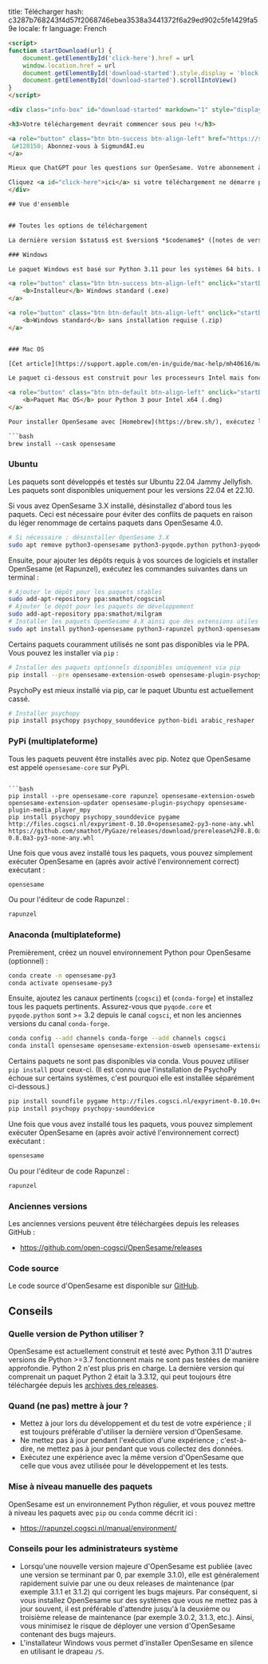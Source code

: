 title: Télécharger
hash: c3287b768243f4d57f2068746ebea3538a3441372f6a29ed902c5fe1429fa59e
locale: fr
language: French

```html
<script>
function startDownload(url) {
	document.getElementById('click-here').href = url
	window.location.href = url
	document.getElementById('download-started').style.display = 'block'
	document.getElementById('download-started').scrollIntoView()
}
</script>

<div class="info-box" id="download-started" markdown="1" style="display:none;">

<h3>Votre téléchargement devrait commencer sous peu !</h3>

<a role="button" class="btn btn-success btn-align-left" href="https://sigmundai.eu">
 &#128150; Abonnez-vous à SigmundAI.eu
</a>

Mieux que ChatGPT pour les questions sur OpenSesame. Votre abonnement à 9 €/mois soutient OpenSesame.

Cliquez <a id="click-here">ici</a> si votre téléchargement ne démarre pas.
</div>

## Vue d'ensemble


## Toutes les options de téléchargement

La dernière version $status$ est $version$ *$codename$* ([notes de version](http://osdoc.cogsci.nl/$branch$/notes/$notes$)).

### Windows

Le paquet Windows est basé sur Python 3.11 pour les systèmes 64 bits. Les paquets d'installation et `.zip` sont identiques, sauf pour l'installation. La plupart des gens téléchargent le paquet d'installation (bouton vert).

<a role="button" class="btn btn-success btn-align-left" onclick="startDownload('$url-windows-exe-py3$')">
	<b>Installeur</b> Windows standard (.exe)
</a>

<a role="button" class="btn btn-default btn-align-left" onclick="startDownload('$url-windows-zip-py3$')">
	<b>Windows standard</b> sans installation requise (.zip)
</a>


### Mac OS

[Cet article](https://support.apple.com/en-in/guide/mac-help/mh40616/mac) sur le site de support Mac OS explique comment contourner les paramètres de sécurité de Mac OS qui, par défaut, empêcheront le lancement d'OpenSesame. La première fois que vous lancez OpenSesame, il faut beaucoup de temps avant que l'application démarre ; les lancements suivants sont beaucoup plus rapides.

Le paquet ci-dessous est construit pour les processeurs Intel mais fonctionne également sur les processeurs ARM (M1).

<a role="button" class="btn btn-default btn-align-left" onclick="startDownload('$url-osx-dmg-x64-py3$')">
	<b>Paquet Mac OS</b> pour Python 3 pour Intel x64 (.dmg)
</a>

Pour installer OpenSesame avec [Homebrew](https://brew.sh/), exécutez la commande suivante dans un terminal :

```bash
brew install --cask opensesame
```

### Ubuntu

Les paquets sont développés et testés sur Ubuntu 22.04 Jammy Jellyfish. Les paquets sont disponibles uniquement pour les versions 22.04 et 22.10.

Si vous avez OpenSesame 3.X installé, désinstallez d'abord tous les paquets. Ceci est nécessaire pour éviter des conflits de paquets en raison du léger renommage de certains paquets dans OpenSesame 4.0.

```bash
# Si nécessaire : désinstaller OpenSesame 3.X
sudo apt remove python3-opensesame python3-pyqode.python python3-pyqode.core python3-rapunzel python3-opensesame-extension* python3-opensesame-plugin*
```

Ensuite, pour ajouter les dépôts requis à vos sources de logiciels et installer OpenSesame (et Rapunzel), exécutez les commandes suivantes dans un terminal :

```bash
# Ajouter le dépôt pour les paquets stables
sudo add-apt-repository ppa:smathot/cogscinl
# Ajouter le dépôt pour les paquets de développement
sudo add-apt-repository ppa:smathot/milgram
# Installer les paquets OpenSesame 4.X ainsi que des extensions utiles
sudo apt install python3-opensesame python3-rapunzel python3-opensesame-extension-updater python3-pygaze python3-pygame python3-opensesame-extension-language-server
```

Certains paquets couramment utilisés ne sont pas disponibles via le PPA. Vous pouvez les installer via `pip` :

```bash
# Installer des paquets optionnels disponibles uniquement via pip
pip install --pre opensesame-extension-osweb opensesame-plugin-psychopy opensesame-plugin-media_player_mpy http://files.cogsci.nl/expyriment-0.10.0+opensesame2-py3-none-any.whl
```

PsychoPy est mieux installé via pip, car le paquet Ubuntu est actuellement cassé.

```bash
# Installer psychopy
pip install psychopy psychopy_sounddevice python-bidi arabic_reshaper
```

### PyPi (multiplateforme)

Tous les paquets peuvent être installés avec pip. Notez que OpenSesame est appelé `opensesame-core` sur PyPi.
```

```bash
pip install --pre opensesame-core rapunzel opensesame-extension-osweb opensesame-extension-updater opensesame-plugin-psychopy opensesame-plugin-media_player_mpy
pip install psychopy psychopy_sounddevice pygame http://files.cogsci.nl/expyriment-0.10.0+opensesame2-py3-none-any.whl https://github.com/smathot/PyGaze/releases/download/prerelease%2F0.8.0a3/python_pygaze-0.8.0a3-py3-none-any.whl
```

Une fois que vous avez installé tous les paquets, vous pouvez simplement exécuter OpenSesame en (après avoir activé l'environnement correct) exécutant :

```bash
opensesame
```

Ou pour l'éditeur de code Rapunzel :

```bash
rapunzel
```


### Anaconda (multiplateforme)

Premièrement, créez un nouvel environnement Python pour OpenSesame (optionnel) :

```bash
conda create -n opensesame-py3
conda activate opensesame-py3
```

Ensuite, ajoutez les canaux pertinents (`cogsci`) et (`conda-forge`) et installez tous les paquets pertinents. Assurez-vous que `pyqode.core` et `pyqode.python` sont >= 3.2 depuis le canal `cogsci`, et non les anciennes versions du canal `conda-forge`.

```bash
conda config --add channels conda-forge --add channels cogsci
conda install opensesame opensesame-extension-osweb opensesame-extension-updater opensesame-plugin-psychopy rapunzel pygaze qtconsole pyqtwebengine wxpython
```

Certains paquets ne sont pas disponibles via conda. Vous pouvez utiliser `pip install` pour ceux-ci. (Il est connu que l'installation de PsychoPy échoue sur certains systèmes, c'est pourquoi elle est installée séparément ci-dessous.)

```bash
pip install soundfile pygame http://files.cogsci.nl/expyriment-0.10.0+opensesame2-py3-none-any.whl
pip install psychopy psychopy-sounddevice
```

Une fois que vous avez installé tous les paquets, vous pouvez simplement exécuter OpenSesame en (après avoir activé l'environnement correct) exécutant :

```bash
opensesame
```

Ou pour l'éditeur de code Rapunzel :

```bash
rapunzel
```


### Anciennes versions

Les anciennes versions peuvent être téléchargées depuis les releases GitHub :

- <https://github.com/open-cogsci/OpenSesame/releases>


### Code source

Le code source d'OpenSesame est disponible sur [GitHub](https://github.com/open-cogsci/OpenSesame).


## Conseils


### Quelle version de Python utiliser ?

OpenSesame est actuellement construit et testé avec Python 3.11 D'autres versions de Python >=3.7 fonctionnent mais ne sont pas testées de manière approfondie. Python 2 n'est plus pris en charge. La dernière version qui comprenait un paquet Python 2 était la 3.3.12, qui peut toujours être téléchargée depuis les [archives des releases](https://github.com/open-cogsci/OpenSesame/releases/tag/release%2F3.3.12).


### Quand (ne pas) mettre à jour ?

- Mettez à jour lors du développement et du test de votre expérience ; il est toujours préférable d'utiliser la dernière version d'OpenSesame.
- Ne mettez pas à jour pendant l'exécution d'une expérience ; c'est-à-dire, ne mettez pas à jour pendant que vous collectez des données.
- Exécutez une expérience avec la même version d'OpenSesame que celle que vous avez utilisée pour le développement et les tests.


### Mise à niveau manuelle des paquets

OpenSesame est un environnement Python régulier, et vous pouvez mettre à niveau les paquets avec `pip` ou `conda` comme décrit ici :

- <https://rapunzel.cogsci.nl/manual/environment/>


### Conseils pour les administrateurs système

- Lorsqu'une nouvelle version majeure d'OpenSesame est publiée (avec une version se terminant par 0, par exemple 3.1.0), elle est généralement rapidement suivie par une ou deux releases de maintenance (par exemple 3.1.1 et 3.1.2) qui corrigent les bugs majeurs. Par conséquent, si vous installez OpenSesame sur des systèmes que vous ne mettez pas à jour souvent, il est préférable d'attendre jusqu'à la deuxième ou troisième release de maintenance (par exemple 3.0.2, 3.1.3, etc.). Ainsi, vous minimisez le risque de déployer une version d'OpenSesame contenant des bugs majeurs.
- L'installateur Windows vous permet d'installer OpenSesame en silence en utilisant le drapeau `/S`.